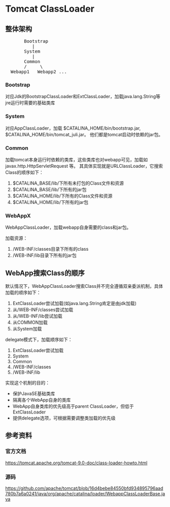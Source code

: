 # Tomcat ClassLoader

## 整体架构

<pre>
       Bootstrap
          |
       System
          |
       Common
       /     \
  Webapp1   Webapp2 ...
</pre>

### Bootstrap

对应Jdk的BootstrapClassLoader和ExtClassLoader，加载java.lang.String等jre运行时需要的基础类库

### System

对应AppClassLoader，加载 $CATALINA_HOME/bin/bootstrap.jar, $CATALINA_HOME/bin/tomcat_juli.jar。
他们都是tomcat启动时依赖的jar包。

### Common

加载tomcat本身运行时依赖的类库，这些类库也对webapp可见，加载如 javax.http.HttpServletRequest 等。
其具体实现就是URLClassLoader，它搜索Class的顺序如下：

1. $CATALINA_BASE/lib/下所有未打包的Class文件和资源
2. $CATALINA_BASE/lib/下所有的jar包
3. $CATALINA_HOME/lib/下所有的Class文件和资源
4. $CATALINA_HOME/lib/下所有的jar包

### WebAppX
WebAppClassLoader，加载webapp自身需要的class和jar包。

加载资源：
1. /WEB-INF/classes目录下所有的class
2. /WEB-INF/lib目录下所有的jar包

## WebApp搜索Class的顺序

默认情况下，WebAppClassLoader搜索Class并不完全遵循双亲委派机制，具体加载的顺序如下：

1. ExtClassLoader尝试加载(如java.lang.String肯定是由jdk加载)
2. 从/WEB-INF/classes尝试加载
3. 从/WEB-INF/lib尝试加载
4. 从COMMON加载
5. 从System加载

delegate模式下，加载顺序如下：

1. ExtClassLoader尝试加载
2. System
3. Common 
4. /WEB-INF/classes
5. /WEB-INF/lib

实现这个机制的目的：
+ 保护JavaSE基础类库
+ 隔离各个WebApp自身的类库
+ WebApp自身类库的优先级高于parent ClassLoader，但低于ExtClassLoader
+ 提供delegate选项，可根据需要调整类加载的优先级

## 参考资料

### 官方文档

https://tomcat.apache.org/tomcat-9.0-doc/class-loader-howto.html

### 源码

https://github.com/apache/tomcat/blob/16d4bebe84550bfd934895796aad780b7a6a0241/java/org/apache/catalina/loader/WebappClassLoaderBase.java





